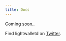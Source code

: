 ```yaml
---
title: Docs
---
```


Coming soon..

Find lightwalletd on [Twitter](https://twitter.com/lightwatted).
